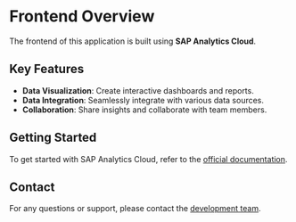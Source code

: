 # Frontend Overview

The frontend of this application is built using **SAP Analytics Cloud**. 

## Key Features
- **Data Visualization**: Create interactive dashboards and reports.
- **Data Integration**: Seamlessly integrate with various data sources.
- **Collaboration**: Share insights and collaborate with team members.

## Getting Started
To get started with SAP Analytics Cloud, refer to the [official documentation](https://www.sap.com/products/technology-platform/analytics-cloud.html).

## Contact
For any questions or support, please contact the [development team](mailto:farooq.azam@datarobot.com).
